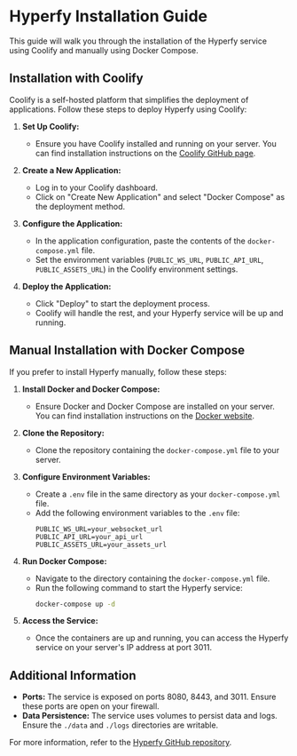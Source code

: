 # Hyperfy Installation Guide

This guide will walk you through the installation of the Hyperfy service using Coolify and manually using Docker Compose.

## Installation with Coolify

Coolify is a self-hosted platform that simplifies the deployment of applications. Follow these steps to deploy Hyperfy using Coolify:

1. **Set Up Coolify:**
   - Ensure you have Coolify installed and running on your server. You can find installation instructions on the [Coolify GitHub page](https://github.com/coollabsio/coolify).

2. **Create a New Application:**
   - Log in to your Coolify dashboard.
   - Click on "Create New Application" and select "Docker Compose" as the deployment method.

3. **Configure the Application:**
   - In the application configuration, paste the contents of the `docker-compose.yml` file.
   - Set the environment variables (`PUBLIC_WS_URL`, `PUBLIC_API_URL`, `PUBLIC_ASSETS_URL`) in the Coolify environment settings.

4. **Deploy the Application:**
   - Click "Deploy" to start the deployment process.
   - Coolify will handle the rest, and your Hyperfy service will be up and running.

## Manual Installation with Docker Compose

If you prefer to install Hyperfy manually, follow these steps:

1. **Install Docker and Docker Compose:**
   - Ensure Docker and Docker Compose are installed on your server. You can find installation instructions on the [Docker website](https://docs.docker.com/get-docker/).

2. **Clone the Repository:**
   - Clone the repository containing the `docker-compose.yml` file to your server.

3. **Configure Environment Variables:**
   - Create a `.env` file in the same directory as your `docker-compose.yml` file.
   - Add the following environment variables to the `.env` file:
     ```env
     PUBLIC_WS_URL=your_websocket_url
     PUBLIC_API_URL=your_api_url
     PUBLIC_ASSETS_URL=your_assets_url
     ```

4. **Run Docker Compose:**
   - Navigate to the directory containing the `docker-compose.yml` file.
   - Run the following command to start the Hyperfy service:
     ```bash
     docker-compose up -d
     ```

5. **Access the Service:**
   - Once the containers are up and running, you can access the Hyperfy service on your server's IP address at port 3011.

## Additional Information

- **Ports:** The service is exposed on ports 8080, 8443, and 3011. Ensure these ports are open on your firewall.
- **Data Persistence:** The service uses volumes to persist data and logs. Ensure the `./data` and `./logs` directories are writable.

For more information, refer to the [Hyperfy GitHub repository](https://github.com/hyperfy-xyz/hyperfy).